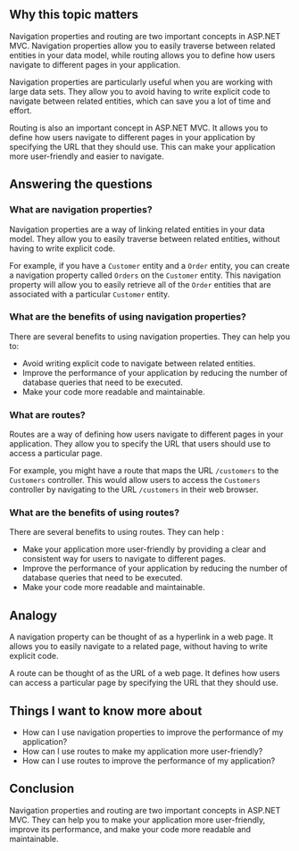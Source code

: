 ## Why this topic matters

Navigation properties and routing are two important concepts in ASP.NET MVC. Navigation properties allow you to easily traverse between related entities in your data model, while routing allows you to define how users navigate to different pages in your application.

Navigation properties are particularly useful when you are working with large data sets. They allow you to avoid having to write explicit code to navigate between related entities, which can save you a lot of time and effort.

Routing is also an important concept in ASP.NET MVC. It allows you to define how users navigate to different pages in your application by specifying the URL that they should use. This can make your application more user-friendly and easier to navigate.

## Answering the questions

### What are navigation properties?

Navigation properties are a way of linking related entities in your data model. They allow you to easily traverse between related entities, without having to write explicit code.

For example, if you have a `Customer` entity and a `Order` entity, you can create a navigation property called `Orders` on the `Customer` entity. This navigation property will allow you to easily retrieve all of the `Order` entities that are associated with a particular `Customer` entity.

### What are the benefits of using navigation properties?

There are several benefits to using navigation properties. They can help you to:

* Avoid writing explicit code to navigate between related entities.
* Improve the performance of your application by reducing the number of database queries that need to be executed.
* Make your code more readable and maintainable.

### What are routes?

Routes are a way of defining how users navigate to different pages in your application. They allow you to specify the URL that users should use to access a particular page.

For example, you might have a route that maps the URL `/customers` to the `Customers` controller. This would allow users to access the `Customers` controller by navigating to the URL `/customers` in their web browser.

### What are the benefits of using routes?

There are several benefits to using routes. They can help :

* Make your application more user-friendly by providing a clear and consistent way for users to navigate to different pages.
* Improve the performance of your application by reducing the number of database queries that need to be executed.
* Make your code more readable and maintainable.

## Analogy

A navigation property can be thought of as a hyperlink in a web page. It allows you to easily navigate to a related page, without having to write explicit code.

A route can be thought of as the URL of a web page. It defines how users can access a particular page by specifying the URL that they should use.

## Things I want to know more about

* How can I use navigation properties to improve the performance of my application?
* How can I use routes to make my application more user-friendly?
* How can I use routes to improve the performance of my application?

## Conclusion

Navigation properties and routing are two important concepts in ASP.NET MVC. They can help you to make your application more user-friendly, improve its performance, and make your code more readable and maintainable.

